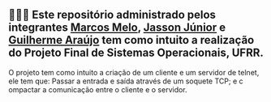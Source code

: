 ## 👩🏻‍💻 Este repositório administrado pelos integrantes [Marcos Melo](https://github.com/MarcosMelo7), [Jasson Júnior](https://github.com/JassonJr1) e [Guilherme Araújo](https://github.com/Guibrr) tem como intuito a realização do Projeto Final de Sistemas Operacionais, UFRR.

O projeto tem como intuito a criação de um cliente e um servidor de telnet, ele tem que: Passar a entrada e saída através de um soquete TCP; e c ompactar a comunicação entre o cliente e o servidor.
